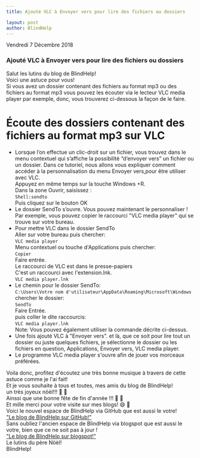 ```yaml
---
title: Ajouté VLC à Envoyer vers pour lire des fichiers ou dossiers

layout: post
author: BlindHelp
---
```


<footer>Vendredi 7 Décembre 2018</footer>


### Ajouté VLC à Envoyer vers pour lire des fichiers ou dossiers ###

Salut les lutins du blog de BlindHelp!               
Voici une astuce pour vous!                        
Si vous avez un dossier contenant des fichiers au format mp3 ou des fichiers au format mp3 vous pouvez les écouter via le lecteur VLC media player par exemple, donc, vous trouverez ci-dessous la  façon de le faire.                

# Écoute   des dossiers contenant des fichiers au format mp3 sur VLC #

- Lorsque l’on effectue un clic-droit sur un fichier, vous trouvez dans le menu contextuel qui s’affiche la possibilité “d’envoyer vers” un fichier ou un dossier. Dans ce tutoriel, nous allons vous expliquer comment accéder à la personnalisation du menu Envoyer vers,pour être utiliser avec VLC.           
Appuyez en même temps sur la touche Windows +R.    
Dans la zone Ouvrir, saisissez :    
`Shell:sendto`    
Puis cliquez sur le bouton OK    
- Le dossier SendTo s’ouvre. Vous pouvez maintenant le personnaliser ! Par exemple, vous pouvez copier le raccourci "VLC media player" qui se trouve sur votre bureau.   
- Pour mettre VLC dans le dossier SendTo    
Aller sur votre bureau puis chercher:    
`VLC media player`    
Menu contextuel ou touche d'Applications puis chercher:    
`Copier`    
Faire entrée.    
Le raccourci de VLC est dans le presse-papiers    
C'est un raccourci avec l'extension.lnk.    
`VLC media player.lnk`    
- Le chemin pour le dossier SendTo:    
`C:\Users\Votre nom d'utilisateur\AppData\Roaming\Microsoft\Windows`    
chercher le dossier:    
`SendTo`    
Faire Entrée.    
puis coller le dite raccourcis:    
`VLC media player.lnk`    
Note: Vous pouvez également utiliser la commande décrite ci-dessus.    
- Une fois ajouté VLC à "Envoyer vers". et là, que ce soit pour lire tout un dossier ou juste quelques fichiers, je sélectionne le dossier ou les fichiers en question, Applications, Envoyer vers, VLC media player.    
- Le  programme VLC media player s'ouvre afin de jouer vos morceaux préférées.    

Voila donc, profitez d'écoutez une très bonne musique  à travers de cette astuce comme je l'ai fait!                
Et je vous souhaite à tous et toutes, mes amis du blog de BlindHelp!                
un très joyeux nöèl!!! 🎄 🎅                                   
Ainssi que une bonne fête de fin d'année !!! 🎉 🎁                              
Et mille merci pour votre visite sur mes blogs! 😄 🍾                   
Voici le nouvel espace de BlindHelp via GitHub que est aussi le votre!             
<a target="_blank" href="https://blindhelp.github.io/">"Le blog de BlindHelp sur GitHub!"</a>      
Sans oubliez l'ancien espace de BlindHelp via blogspot que est aussi le votre, bien que ce ne soit pas à jour !                          
<a target="_blank" href="http://blindhelp.blogspot.com/index.html">"Le blog de BlindHelp sur blogspot!"</a>       
Le lutins du père Nöèl!                       
BlindHelp!                         